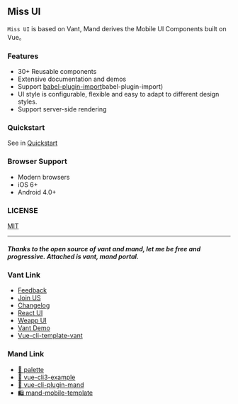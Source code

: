 Miss UI
---

`Miss UI` is based on Vant, Mand derives the Mobile UI Components built on Vue。
 
### Features

* 30+ Reusable components
* Extensive documentation and demos
* Support [babel-plugin-import](https://github.com/ant-design/babel-plugin-import)babel-plugin-import)
* UI style is configurable, flexible and easy to adapt to different design styles.
* Support server-side rendering

### Quickstart

See in [Quickstart](#/zh-CN/quickstart)


### Browser Support

* Modern browsers
* iOS 6+
* Android 4.0+


### LICENSE

[MIT](https://zh.wikipedia.org/wiki/MIT%E8%A8%B1%E5%8F%AF%E8%AD%89)

---
##### Thanks to the open source of vant and mand, let me be free and progressive. Attached is vant, mand portal.

### Vant Link

* [Feedback](https://github.com/youzan/vant/issues)
* [Join US](https://job.youzan.com)
* [Changelog](#/zh-CN/changelog)
* [React UI](https://www.youzanyun.com/zanui/zent)
* [Weapp UI](https://github.com/youzan/zanui-weapp)
* [Vant Demo](https://github.com/youzan/vant-demo)
* [Vue-cli-template-vant](https://github.com/youzan/vue-cli-template-vant)


### Mand Link

* <a href="https://github.com/mand-mobile" target="_blank">🎨 palette</a>
* <a href="https://github.com/mand-mobile/vue-cli3-example" target="_blank">🍭 vue-cli3-example</a>
* <a href="https://github.com/mand-mobile/vue-cli-plugin-mand" target="_blank">🍄 vue-cli-plugin-mand</a>
* <a href="https://github.com/mand-mobile/mand-mobile-template" target="_blank">🛍 mand-mobile-template</a>